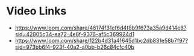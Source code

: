 
# Video Links
- https://www.loom.com/share/46174f31ef6d4f8b9f673a35a9d414e8?sid=42805c34-ea72-4e8f-9376-af5c369924d1
- https://www.loom.com/share/122b4d31a41645d1bc2db831e58b7f97?sid=973bb6f4-923f-40a2-a0bb-b26c84cfc40b